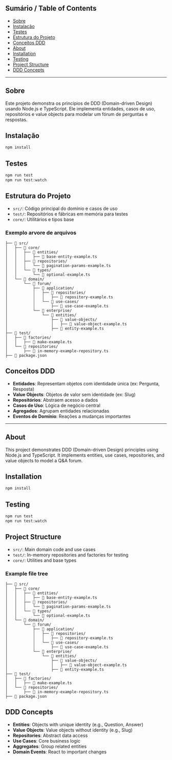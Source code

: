## Sumário / Table of Contents

- [Sobre](#sobre)
- [Instalação](#instalação)
- [Testes](#testes)
- [Estrutura do Projeto](#estrutura-do-projeto)
- [Conceitos DDD](#conceitos-ddd)
- [About](#about)
- [Installation](#installation)
- [Testing](#testing)
- [Project Structure](#project-structure)
- [DDD Concepts](#ddd-concepts)

---

## Sobre

Este projeto demonstra os princípios de DDD (Domain-driven Design) usando Node.js e TypeScript. Ele implementa entidades, casos de uso, repositórios e value objects para modelar um fórum de perguntas e respostas.

## Instalação

```bash
npm install
```

## Testes

```bash
npm run test
npm run test:watch
```

## Estrutura do Projeto

- `src/`: Código principal do domínio e casos de uso
- `test/`: Repositórios e fábricas em memória para testes
- `core/`: Utilitários e tipos base

### Exemplo arvore de arquivos

```
├── 📁 src/
│   ├── 📁 core/
│   │   ├── 📁 entities/
│   │   │   ├── 📄 base-entity-example.ts
│   │   ├── 📁 repositories/
│   │   │   └── 📄 pagination-params-example.ts
│   │   └── 📁 types/
│   │       └── 📄 optional-example.ts
│   └── 📁 domain/
│       └── 📁 forum/
│           ├── 📁 application/
│           │   ├── 📁 repositories/
│           │   │   ├── 📄 repository-example.ts
│           │   └── 📁 use-cases/
│           │       ├── 📄 use-case-example.ts
│           └── 📁 enterprise/
│               └── 📁 entities/
│                   ├── 📁 value-objects/
│                   │   ├── 📄 value-object-example.ts
│                   ├── 📄 entity-example.ts
├── 📁 test/
│   ├── 📁 factories/
│   │   ├── 📄 make-example.ts
│   └── 📁 repositories/
│       ├── 📄 in-memory-example-repository.ts
├── 📄 package.json
```

## Conceitos DDD

- **Entidades**: Representam objetos com identidade única (ex: Pergunta, Resposta)
- **Value Objects**: Objetos de valor sem identidade (ex: Slug)
- **Repositórios**: Abstraem acesso a dados
- **Casos de Uso**: Lógica de negócio central
- **Agregados**: Agrupam entidades relacionadas
- **Eventos de Domínio**: Reações a mudanças importantes

---

## About

This project demonstrates DDD (Domain-driven Design) principles using Node.js and TypeScript. It implements entities, use cases, repositories, and value objects to model a Q&A forum.

## Installation

```bash
npm install
```

## Testing

```bash
npm run test
npm run test:watch
```

## Project Structure

- `src/`: Main domain code and use cases
- `test/`: In-memory repositories and factories for testing
- `core/`: Utilities and base types

### Example file tree

```
├── 📁 src/
│   ├── 📁 core/
│   │   ├── 📁 entities/
│   │   │   ├── 📄 base-entity-example.ts
│   │   ├── 📁 repositories/
│   │   │   └── 📄 pagination-params-example.ts
│   │   └── 📁 types/
│   │       └── 📄 optional-example.ts
│   └── 📁 domain/
│       └── 📁 forum/
│           ├── 📁 application/
│           │   ├── 📁 repositories/
│           │   │   ├── 📄 repository-example.ts
│           │   └── 📁 use-cases/
│           │       ├── 📄 use-case-example.ts
│           └── 📁 enterprise/
│               └── 📁 entities/
│                   ├── 📁 value-objects/
│                   │   ├── 📄 value-object-example.ts
│                   ├── 📄 entity-example.ts
├── 📁 test/
│   ├── 📁 factories/
│   │   ├── 📄 make-example.ts
│   └── 📁 repositories/
│       ├── 📄 in-memory-example-repository.ts
├── 📄 package.json
```

## DDD Concepts

- **Entities**: Objects with unique identity (e.g., Question, Answer)
- **Value Objects**: Value objects without identity (e.g., Slug)
- **Repositories**: Abstract data access
- **Use Cases**: Core business logic
- **Aggregates**: Group related entities
- **Domain Events**: React to important changes
